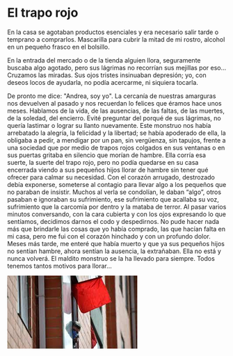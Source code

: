 # El trapo rojo

En la casa se agotaban productos esenciales y era necesario salir tarde o temprano a comprarlos. Mascarilla para cubrir la mitad de mi rostro, alcohol en un pequeño frasco en el bolsillo. 

En la entrada del mercado o de la tienda alguien llora, seguramente buscaba algo agotado, pero sus lágrimas no recorrían sus mejillas por eso… Cruzamos las miradas. Sus ojos tristes insinuaban depresión; yo, con deseos locos de ayudarla, no podía acercarme, ni siquiera tocarla. 

De pronto me dice: "Andrea, soy yo". La cercanía de nuestras amarguras nos devuelven al pasado y nos recuerdan lo felices que éramos hace unos meses. Hablamos de la vida, de las ausencias, de las faltas, de las muertes, de la soledad, del encierro. Evité preguntar del porqué de sus lágrimas, no quería lastimar o lograr su llanto nuevamente. Este monstruo nos había arrebatado la alegría, la felicidad y la libertad; se había apoderado de ella, la obligaba a pedir, a mendigar por un pan, sin vergüenza, sin tapujos, frente a una sociedad que por medio de trapos rojos colgados en sus ventanas o en sus puertas gritaba en silencio que morían de hambre. Ella corría esa suerte, la suerte del trapo rojo, pero no podía quedarse en su casa encerrada viendo a sus pequeños hijos llorar de hambre sin tener qué ofrecer para calmar su necesidad. Con el corazón arrugado, destrozado debía exponerse, someterse al contagio para llevar algo a los pequeños que no paraban de insistir. Muchos al verla se condolían, le daban “algo”, otros pasaban e ignoraban su sufrimiento, ese sufrimiento que acallaba su voz, sufrimiento que la carcomía por dentro y la mataba de terror. Al pasar varios minutos conversando, con la cara cubierta y con los ojos expresando lo que sentíamos, decidimos darnos el codo y despedirnos. No pude hacer nada más que brindarle las cosas que yo había comprado, las que hacían falta en mi casa, pero me fui con el corazón hinchado y con un profundo dolor. Meses más tarde, me enteré que había muerto y que ya sus pequeños hijos no sentían hambre, ahora sentían la ausencia, la extrañaban. Ella no está y nunca volverá. El maldito monstruo se la ha llevado para siempre. Todos tenemos tantos motivos para llorar…

![](.gitbook/assets/trapo-rojo2.jpg)

